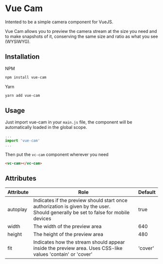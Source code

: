 # Vue Cam

Intented to be a simple camera component for VueJS.

Vue Cam allows you to preview the camera stream at the size you need and to make snapshots of it, conserving the same size and ratio as what you see (WYSIWYG).

## Installation

NPM
```bash
npm install vue-cam
```

Yarn
```bash
yarn add vue-cam
```

## Usage

Just import vue-cam in your ```main.js``` file, the component will be automatically loaded in the global scope.

```javascript
...
import 'vue-cam'
...
```

Then put the ```vc-cam``` component wherever you need

```html
<vc-cam></vc-cam>
```

## Attributes

|Attribute   |Role                                                                                                                                   |Default    |
|------------|---------------------------------------------------------------------------------------------------------------------------------------|-----------|
|autoplay    |Indicates if the preview should start once authorization is given by the user. <br>Should generally be set to false for mobile devices |true       |
|width       |The width of the preview area                                                                                                          |640        |
|height      |The height of the preview area                                                                                                         |480        |
|fit         |Indicates how the stream should appear inside the preview area. Uses CSS-like values 'contain' or 'cover'                              |'cover'    |

